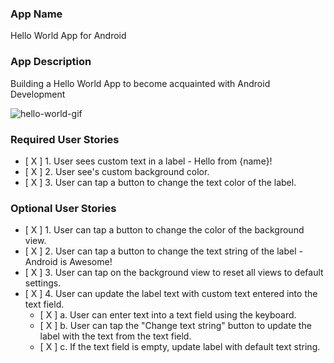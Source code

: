 ### App Name
Hello World App for Android

### App Description
Building a Hello World App to become acquainted with Android Development


![hello-world-gif](https://user-images.githubusercontent.com/25695835/45580505-ecdb5080-b85f-11e8-82e3-72bd3f476d34.gif)

### Required User Stories
- [ X ] 1. User sees custom text in a label - Hello from {name}!
- [ X ] 2. User see's custom background color.
- [ X ] 3. User can tap a button to change the text color of the label.

### Optional User Stories
- [ X ] 1. User can tap a button to change the color of the background view.  
- [ X ] 2. User can tap a button to change the text string of the label - Android is Awesome!  
- [ X ] 3. User can tap on the background view to reset all views to default settings.  
- [ X ] 4. User can update the label text with custom text entered into the text field.  
   - [ X ] a. User can enter text into a text field using the keyboard.  
   - [ X ] b. User can tap the "Change text string" button to update the label with the text from the text field.  
   - [ X ] c. If the text field is empty, update label with default text string.  
